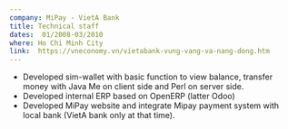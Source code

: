 ```yaml
---
company: MiPay - VietA Bank
title: Technical staff
dates:  01/2008-03/2010
where: Ho Chi Minh City
link:  https://vneconomy.vn/vietabank-vung-vang-va-nang-dong.htm
---
```

- Developed sim-wallet with basic function to view balance, transfer money with Java Me on client side and Perl on server side.
- Developed internal ERP based on OpenERP (latter Odoo)
- Developed MiPay website and integrate Mipay payment system with local bank (VietA bank only at that time).